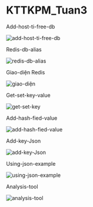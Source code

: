 # KTTKPM_Tuan3


Add-host-ti-free-db

![add-host-ti-free-db](https://github.com/tungcutte35/KTTKPM_Tuan3/assets/90129081/bda387ac-e157-4ea3-98bf-308b1c141c67)


Redis-db-alias

![redis-db-alias](https://github.com/tungcutte35/KTTKPM_Tuan3/assets/90129081/9fc2815d-0dea-4181-a227-ba911c4aff2f)


Giao-diện Redis

![giao-diện](https://github.com/tungcutte35/KTTKPM_Tuan3/assets/90129081/b142a391-4780-4dfb-b85c-f2b997106c56)


Get-set-key-value


![get-set-key](https://github.com/tungcutte35/KTTKPM_Tuan3/assets/90129081/fc785323-b7bc-4ba2-83c3-46cdf5acf6d0)



Add-hash-fied-value

![add-hash-fied-value](https://github.com/tungcutte35/KTTKPM_Tuan3/assets/90129081/6559ccf4-7396-4766-8324-6e1cdc434b55)


Add-key-Json


![add-key-Json](https://github.com/tungcutte35/KTTKPM_Tuan3/assets/90129081/171b0a34-3d52-443a-b777-d55dbe51ef51)



Using-json-example


![using-json-example](https://github.com/tungcutte35/KTTKPM_Tuan3/assets/90129081/149be4e2-0246-4921-bd2d-572277108833)


Analysis-tool


![analysis-tool](https://github.com/tungcutte35/KTTKPM_Tuan3/assets/90129081/8ebf839a-16b4-42fe-868b-0ee03a0951e4)




